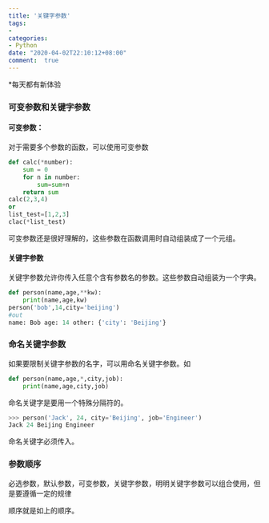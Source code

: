 ```yaml
---
title: '关键字参数'
tags: 
-
categories: 
- Python
date: "2020-04-02T22:10:12+08:00"
comment:  true    
---
```


*每天都有新体验

<!--more-->

### 可变参数和关键字参数

#### 可变参数：

对于需要多个参数的函数，可以使用可变参数

```python
def calc(*number):
    sum = 0
    for n in number:
        sum=sum+n
    return sum
calc(2,3,4)
or
list_test=[1,2,3]
clac(*list_test)
```

可变参数还是很好理解的，这些参数在函数调用时自动组装成了一个元组。

#### 关键字参数

关键字参数允许你传入任意个含有参数名的参数。这些参数自动组装为一个字典。

```python
def person(name,age,**kw):
    print(name,age,kw)
person('bob',14,city='beijing')
#out
name: Bob age: 14 other: {'city': 'Beijing'}
```

### 命名关键字参数

如果要限制关键字参数的名字，可以用命名关键字参数。如

```python
def person(name,age,*,city,job):
    print(name,age,city,job)
```

命名关键字是要用一个特殊分隔符的。

```python
>>> person('Jack', 24, city='Beijing', job='Engineer')
Jack 24 Beijing Engineer
```

命名关键字必须传入。

### 参数顺序

必选参数，默认参数，可变参数，关键字参数，明明关键字参数可以组合使用，但是要遵循一定的规律

顺序就是如上的顺序。